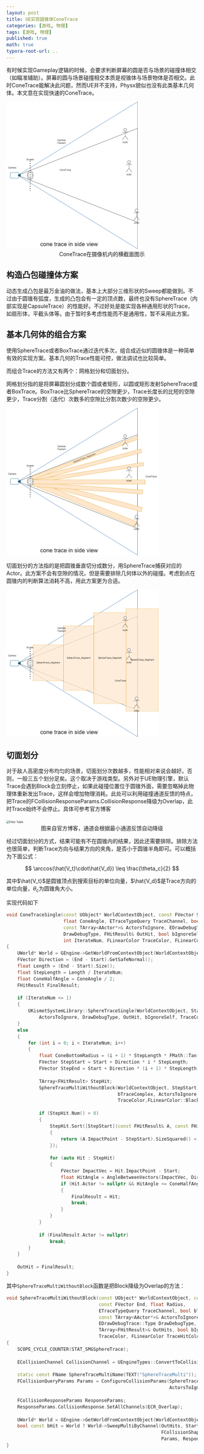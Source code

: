 ```yaml
---
layout: post
title: UE实现圆锥体ConeTrace
categories: [游戏, 物理]
tags: [游戏, 物理]
published: true
math: true
typora-root-url: ..
---
```


有时候实现Gameplay逻辑的时候，会要求判断屏幕的圆是否与场景的碰撞体相交（如瞄准辅助）。屏幕的圆与场景碰撞相交本质是视锥体与场景物体是否相交。此时ConeTrace能解决此问题，然而UE并不支持，Physx貌似也没有此类基本几何体。本文意在实现快速的ConeTrace。

<img src="/assets/postasset/2023-7-27-UE实现ConeTrace/image-20230802204512708.png" alt="ConeTrace" style="zoom:50%;"/>

<center>ConeTrace在摄像机内的横截面图示</center>



## 构造凸包碰撞体方案

动态生成凸包是最万金油的做法，基本上大部分三维形状的Sweep都能做到。不过由于圆锥有弧度，生成的凸包会有一定的顶点数，最终也没有SphereTrace（内部实现是CapsuleTrace）的性能好。不过好处是能实现各种通用形状的Trace，如扇形体，平截头体等。由于暂时多考虑性能而不是通用性，暂不采用此方案。



## 基本几何体的组合方案

使用SphereTrace或者BoxTrace通过迭代多次，组合成近似的圆锥体是一种简单有效的实现方案。基本几何的Trace性能可控，做法调试也比较简单。

而组合Trace的方法又有两个：网格划分和切面划分。

网格划分指的是将屏幕圆划分成数个圆或者矩形，以圆或矩形发射SphereTrace或者BoxTrace。BoxTrace比SphereTrace的空隙更少，Trace长度长的比短的空隙更少，Trace分割（迭代）次数多的空隙比分割次数少的空隙更少。

<img src="/assets/postasset/2023-7-27-UE实现ConeTrace/image-20230803162823639.png" alt="image-20230803162823639" style="zoom:50%;" />



切面划分的方法指的是把圆锥垂直切分成数分，用SphereTrace捕获对应的Actor。此方案不会有空隙的情况，但是需要排除几何体以外的碰撞。考虑到点在圆锥内的判断算法消耗不高，用此方案更为合适。

<img src="/assets/postasset/2023-7-27-UE实现ConeTrace/image-20230803162745861.png" alt="image-20230803162745861" style="zoom:50%;" />



## 切面划分

对于敌人高密度分布均匀的场景，切面划分次数越多，性能相对来说会越好。否则，一般三五个划分足矣。这个取决于游戏类型。另外对于UE物理引擎，默认Trace会遇到Block会立刻停止，如果此碰撞位置位于圆锥外面，需要忽略掉此物理体重新发出Trace，这样会增加物理消耗。此处可以利用碰撞通道反馈的特点，把Trace的FCollisionResponseParams.CollisionResponse降级为Overlap，此时Trace始终不会停止。具体可参考官方博客

[Collision Filtering]: https://www.unrealengine.com/en-US/blog/collision-filtering

<img src="https://cdn2.unrealengine.com/blog/FilterTable-900x490-756106034.jpg" alt="Filter Table" style="zoom: 50%;" />

<center>图来自官方博客，通道会根据最小通道反馈自动降级</center>



经过切面划分的方式，结果可能有不在圆锥内的结果，因此还需要排除。排除方法也很简单，判断Trace方向与结果方向的夹角，是否小于圆锥半角即可。可以概括为下面公式：

$$
\arccos(\hat{V_t}\cdot\hat{V_d}) \leq \frac{\theta_c}{2}
$$



其中$\hat{V_t}$是圆锥顶点到搜索目标的单位向量，$\hat{V_d}$是Trace方向的单位向量，$\theta_c$为圆锥角大小。

实现代码如下

```c++
void ConeTraceSingle(const UObject* WorldContextObject, const FVector Start, const FVector End, 
                     float ConeAngle, ETraceTypeQuery TraceChannel, bool bTraceComplex,
                     const TArray<AActor*>& ActorsToIgnore, EDrawDebugTrace::Type 		
                     DrawDebugType, FHitResult& OutHit, bool bIgnoreSelf,
                     int IterateNum, FLinearColor TraceColor, FLinearColor TraceHitColor, float DrawTime)
{
	UWorld* World = GEngine->GetWorldFromContextObject(WorldContextObject, EGetWorldErrorMode::LogAndReturnNull);
	FVector Direction = (End - Start).GetSafeNormal();
	float Length = (End - Start).Size();
	float StepLength = Length / IterateNum;
	float ConeHalfAngle = ConeAngle / 2;
	FHitResult FinalResult;

	if (IterateNum <= 1)
	{
		UKismetSystemLibrary::SphereTraceSingle(WorldContextObject, Start, End, 0, TraceChannel, bTraceComplex,
			ActorsToIgnore, DrawDebugType, OutHit, bIgnoreSelf, TraceColor, TraceHitColor, DrawTime);
	}
	else
	{
		for (int i = 0; i < IterateNum; i++)
		{
			float ConeBottomRadius = (i + 1) * StepLength * FMath::Tan(FMath::DegreesToRadians(ConeHalfAngle));
			FVector StepStart = Start + Direction * i * StepLength;
			FVector StepEnd = Start + Direction * (i + 1) * StepLength;

			TArray<FHitResult> StepHit;
			SphereTraceMultiWithoutBlock(WorldContextObject, StepStart, StepEnd, ConeBottomRadius, TraceChannel, 
                                         bTraceComplex, ActorsToIgnore, DrawDebugType, StepHit, bIgnoreSelf,
                                         TraceColor,FLinearColor::Black, DrawTime);

			if (StepHit.Num() > 0)
			{
				StepHit.Sort([StepStart](const FHitResult& A, const FHitResult& B)
				{
					return (A.ImpactPoint - StepStart).SizeSquared() < (B.ImpactPoint - StepStart).SizeSquared(); 
				});

				for (auto Hit : StepHit)
				{
					FVector ImpactVec = Hit.ImpactPoint - Start;
					float HitAngle = AngleBetweenVectors(ImpactVec, Direction);
					if (Hit.Actor != nullptr && HitAngle <= ConeHalfAngle)
					{
						FinalResult = Hit;
						break;
					}
				}
			}

			if (FinalResult.Actor != nullptr)
				break;
		}
	}

	OutHit = FinalResult;
}
```



其中`SphereTraceMultiWithoutBlock`函数是把Block降级为Overlap的方法：

```c++
void SphereTraceMultiWithoutBlock(const UObject* WorldContextObject, const FVector Start, 
                                  const FVector End, float Radius,
                                  ETraceTypeQuery TraceChannel, bool bTraceComplex, 
                                  const TArray<AActor*>& ActorsToIgnore,
                                  EDrawDebugTrace::Type DrawDebugType, 
                                  TArray<FHitResult>& OutHits, bool bIgnoreSelf, FLinearColor
                                  TraceColor, FLinearColor TraceHitColor, float DrawTime)
{
	SCOPE_CYCLE_COUNTER(STAT_SMGSphereTrace);
	
	ECollisionChannel CollisionChannel = UEngineTypes::ConvertToCollisionChannel(TraceChannel);

	static const FName SphereTraceMultiName(TEXT("SphereTraceMulti"));
	FCollisionQueryParams Params = ConfigureCollisionParams(SphereTraceMultiName, bTraceComplex, 
                                                            ActorsToIgnore, bIgnoreSelf, WorldContextObject);
    
    FCollisionResponseParams ResponseParams;
	ResponseParams.CollisionResponse.SetAllChannels(ECR_Overlap);
	
	UWorld* World = GEngine->GetWorldFromContextObject(WorldContextObject, EGetWorldErrorMode::LogAndReturnNull);
	bool const bHit = World ? World->SweepMultiByChannel(OutHits, Start, End, FQuat::Identity, CollisionChannel,
                                                         FCollisionShape::MakeSphere(Radius), 
                                                         Params, ResponseParams) : false;
}
```
